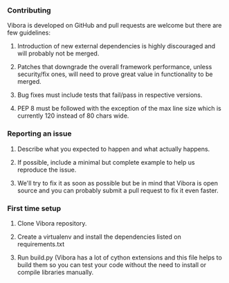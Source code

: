 ### Contributing

Vibora is developed on GitHub and pull requests are welcome but there
are few guidelines:

1) Introduction of new external dependencies is highly discouraged
and will probably not be merged.

2) Patches that downgrade the overall framework performance, unless
security/fix ones, will need to prove great value in functionality
to be merged.

3) Bug fixes must include tests that fail/pass in respective versions.

4) PEP 8 must be followed with the exception of the
max line size which is currently 120 instead of 80 chars wide.

### Reporting an issue

1) Describe what you expected to happen and what actually happens.

2) If possible, include a minimal but complete example
to help us reproduce the issue.

3) We'll try to fix it as soon as possible but be in mind that
Vibora is open source and you can probably submit a pull request
to fix it even faster.

### First time setup

1) Clone Vibora repository.

2) Create a virtualenv and install the dependencies listed on
requirements.txt

3) Run build.py (Vibora has a lot of cython extensions and this file
helps to build them so you can test your code without the need to
install or compile libraries manually.